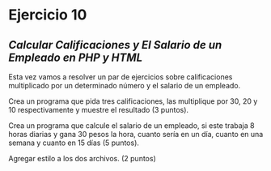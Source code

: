 # Ejercicio 10 
## _Calcular Calificaciones y El Salario de un Empleado en PHP y HTML_
Esta vez vamos a resolver un par de ejercicios sobre calificaciones multiplicado por un determinado número y el salario de un empleado.

Crea un programa que pida tres calificaciones, las multiplique por 30, 20 y 10 respectivamente y muestre el resultado (3 puntos).

Crea un programa que calcule el salario de un empleado, si este trabaja 8 horas diarias y gana 30 pesos la hora, cuanto sería en un día, cuanto en una semana y cuanto en 15 días (5 puntos).

Agregar estilo a los dos archivos. (2 puntos)
